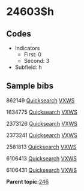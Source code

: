 # 24603$h

## Codes

-   Indicators
    -   First: 0
    -   Second: 3
-   Subfield: h

## Sample bibs

862149 [Quicksearch](https://search.library.yale.edu/catalog/862149) [VXWS](http://prodorbis.library.yale.edu:7014/vxws/GetHoldingsService?bibId=862149)

1634775 [Quicksearch](https://search.library.yale.edu/catalog/1634775) [VXWS](http://prodorbis.library.yale.edu:7014/vxws/GetHoldingsService?bibId=1634775)

2373126 [Quicksearch](https://search.library.yale.edu/catalog/2373126) [VXWS](http://prodorbis.library.yale.edu:7014/vxws/GetHoldingsService?bibId=2373126)

2373241 [Quicksearch](https://search.library.yale.edu/catalog/2373241) [VXWS](http://prodorbis.library.yale.edu:7014/vxws/GetHoldingsService?bibId=2373241)

2581813 [Quicksearch](https://search.library.yale.edu/catalog/2581813) [VXWS](http://prodorbis.library.yale.edu:7014/vxws/GetHoldingsService?bibId=2581813)

6106413 [Quicksearch](https://search.library.yale.edu/catalog/6106413) [VXWS](http://prodorbis.library.yale.edu:7014/vxws/GetHoldingsService?bibId=6106413)

6106431 [Quicksearch](https://search.library.yale.edu/catalog/6106431) [VXWS](http://prodorbis.library.yale.edu:7014/vxws/GetHoldingsService?bibId=6106431)

**Parent topic:**[246](../../tags/246/246.md)

